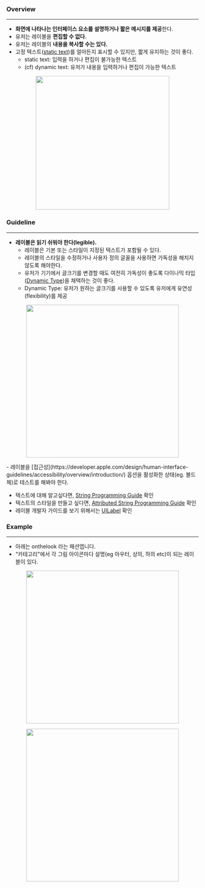 ### Overview

---

- **화면에 나타나는 인터페이스 요소를 설명하거나 짧은 메시지를 제공**한다.
- 유저는 레이블을 **편집할 수 없다.**
- 유저는 레이블의 **내용을 복사할 수는 있다.**
- 고정 텍스트([static text](https://www.sothink.com/tutorials/static-text-and-dynamic-text.htm))를 얼마든지 표시할 수 있지만, 짧게 유지하는 것이 좋다.
    - static text: 입력을 하거나 편집이 불가능한 텍스트
    - (cf) dynamic text: 유저가 내용을 입력하거나 편집이 가능한 텍스트

<p align="center">
<img src="https://user-images.githubusercontent.com/50728605/169069599-46deff48-260d-4d2b-a1fc-d696078eabcc.png" width="350" alignment"center">
</p>


### Guideline

---

- **레이블은 읽기 쉬워야 한다(legible).**
    - 레이블은 기본 또는 스타일이 지정된 텍스트가 포함될 수 있다.
    - 레이블의 스타일을 수정하거나 사용자 정의 글꼴을 사용하면 가독성을 해치지 않도록 해야한다.
    - 유저가 기기에서 글크기를 변경할 때도 여전히 가독성이 좋도록 다이나믹 타입([Dynamic Type](https://developer.apple.com/design/human-interface-guidelines/ios/visual-design/typography/#dynamic-type-sizes))을 채택하는 것이 좋다.
    - Dynamic Type: 유저가 원하는 글크기를 사용할 수 있도록 유저에게 유연성(flexibility)를 제공
           
<p align="center">
<img src="https://user-images.githubusercontent.com/50728605/169069659-5fe3d78f-0caf-4d61-9214-db4ca4147ecb.png" width="400" alignment"center">
</p>
    - 레이블을 [접근성](https://developer.apple.com/design/human-interface-guidelines/accessibility/overview/introduction/) 옵션을 활성화한 상태(eg. 볼드체)로 테스트를 해봐야 한다.

- 텍스트에 대해 알고싶다면, [String Programming Guide](https://developer.apple.com/library/content/documentation/Cocoa/Conceptual/Strings/introStrings.html) 확인
- 텍스트의 스타일을 만들고 싶다면, [Attributed String Programming Guide](https://developer.apple.com/library/content/documentation/Cocoa/Conceptual/AttributedStrings/AttributedStrings.html) 확인
- 레이블 개발자 가이드를 보기 위해서는 [UILabel](https://developer.apple.com/documentation/uikit/uilabel) 확인

### Example

---

- 아래는 onthelook 라는 패션앱니다.
- “카테고리"에서 각 그림 아이콘마다 설명(eg 아우터, 상의, 하의 etc)이 되는 레이블이 있다.

<p align="center">
<img src="https://user-images.githubusercontent.com/50728605/169069763-d8354c2f-9deb-4376-8d51-a970f64e8958.png" width="400">
</p>

<p align="center">
<img src="https://user-images.githubusercontent.com/50728605/169071192-4cdb042b-0d10-4e33-854d-03840a4be5de.png" width="400">
</p>
